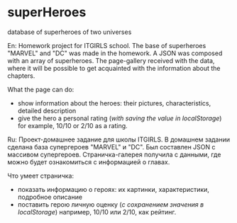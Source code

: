 # superHeroes
 database of superheroes of two universes
 
En:
Homework project for ITGIRLS school. The base of superheroes "MARVEL" and "DC" was made in the homework. A JSON was composed with an array of superheroes.
The page-gallery received with the data, where it will be possible to get acquainted with the information about the chapters.

What the page can do:
- show information about the heroes: their pictures, characteristics, detailed description
- give the hero a personal rating (*with saving the value in localStorage*)
for example, 10/10 or 2/10 as a rating.

Ru:
Проект-домашнее задание для школы ITGIRLS. В домашнем задании сделана база супергероев "MARVEL" и "DC". Был составлен JSON с массивом супергероев.
Страничка-галерея получила с данными, где можно будет ознакомиться с информацией о главах.

Что умеет страничка:  
- показать информацию о героях: их картинки, характеристики, подробное описание
- поставить герою личную оценку (*с сохранением  значения в localStorage*)
например, 10/10 или 2/10, как рейтинг.

